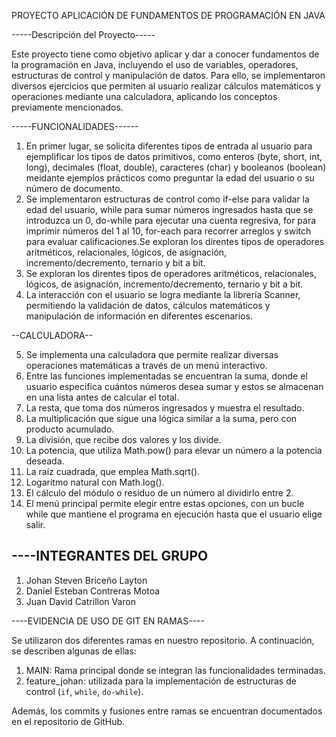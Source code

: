 PROYECTO APLICACIÓN DE FUNDAMENTOS DE PROGRAMACIÓN EN JAVA

-----Descripción del Proyecto-----

Este proyecto tiene como objetivo aplicar y dar a conocer
fundamentos de la programación en Java, incluyendo 
el uso de variables, operadores, estructuras de control 
y manipulación de datos. Para ello, se implementaron 
diversos ejercicios que permiten al usuario realizar
cálculos matemáticos y operaciones mediante una 
calculadora, aplicando los conceptos previamente mencionados.

-----FUNCIONALIDADES------

1. En primer lugar, se solicita diferentes tipos de entrada al usuario 
para ejemplificar los tipos de datos primitivos, como
enteros (byte, short, int, long), decimales (float,
double), caracteres (char) y booleanos (boolean) meidante ejemplos prácticos como preguntar la edad del usuario o su número de documento.
2. Se implementaron estructuras de control como if-else
   para validar la edad del usuario, while para sumar
   números ingresados hasta que se introduzca un 0,
   do-while para ejecutar una cuenta regresiva,
   for para imprimir números del 1 al 10,
   for-each para recorrer arreglos y switch para
   evaluar calificaciones.Se exploran los direntes tipos de operadores
aritméticos, relacionales, lógicos, de asignación, 
incremento/decremento, ternario y bit a bit.
3. Se exploran los direntes tipos de operadores
   aritméticos, relacionales, lógicos, de asignación,
   incremento/decremento, ternario y bit a bit.
4. La interacción con el usuario se logra mediante la librería 
Scanner, permitiendo la validación de datos, cálculos
matemáticos y manipulación de información en 
diferentes escenarios.

--CALCULADORA--

5. Se implementa una calculadora que permite realizar 
diversas operaciones matemáticas a través de un 
menú interactivo.
6.  Entre las funciones implementadas se encuentran 
la suma, donde el usuario especifica cuántos números
desea sumar y estos se almacenan en una lista antes
de calcular el total.
7. La resta, que toma dos números ingresados y
muestra el resultado.
8. La multiplicación que sigue una lógica similar
a la suma, pero con producto acumulado.
9. La división, que recibe dos valores y 
los divide.
10.  La potencia, que utiliza Math.pow() 
para elevar un número a la potencia deseada.
11. La raíz cuadrada, que emplea Math.sqrt().
12. Logaritmo natural con Math.log().
13. El cálculo del módulo o residuo de un 
número al dividirlo entre 2.
14. El menú principal permite elegir entre estas 
opciones, con un bucle while que mantiene el 
programa en ejecución hasta que el usuario 
elige salir.


----INTEGRANTES DEL GRUPO 
----

1. Johan Steven Briceño Layton
2. Daniel Esteban Contreras Motoa
3. Juan David Catrillon Varon

----EVIDENCIA DE USO DE GIT EN RAMAS----

Se utilizaron dos diferentes ramas en nuestro repositorio. 
A continuación, se describen algunas de ellas:
1. MAIN: Rama principal donde se integran las 
funcionalidades terminadas.
2. feature_johan: utilizada para la 
implementación de estructuras de control 
(`if`, `while`, `do-while`).

Además, los commits y fusiones entre ramas se 
encuentran documentados en el repositorio de GitHub.
